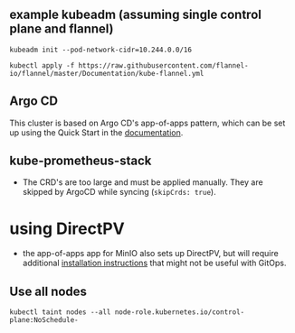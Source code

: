 ## example kubeadm (assuming single control plane and flannel)

```
kubeadm init --pod-network-cidr=10.244.0.0/16
```
```
kubectl apply -f https://raw.githubusercontent.com/flannel-io/flannel/master/Documentation/kube-flannel.yml
```

## Argo CD

This cluster is based on Argo CD's app-of-apps pattern, which can be set up using the Quick Start in the [documentation](https://argo-cd.readthedocs.io/en/stable/).

## kube-prometheus-stack

- The CRD's are too large and must be applied manually. They are skipped by ArgoCD while syncing (`skipCrds: true`).

# using DirectPV

- the app-of-apps app for MinIO also sets up DirectPV, but will require additional [installation instructions](https://github.com/minio/directpv/blob/master/docs/installation.md) that might not be useful with GitOps.

## Use all nodes

```
kubectl taint nodes --all node-role.kubernetes.io/control-plane:NoSchedule-
```
